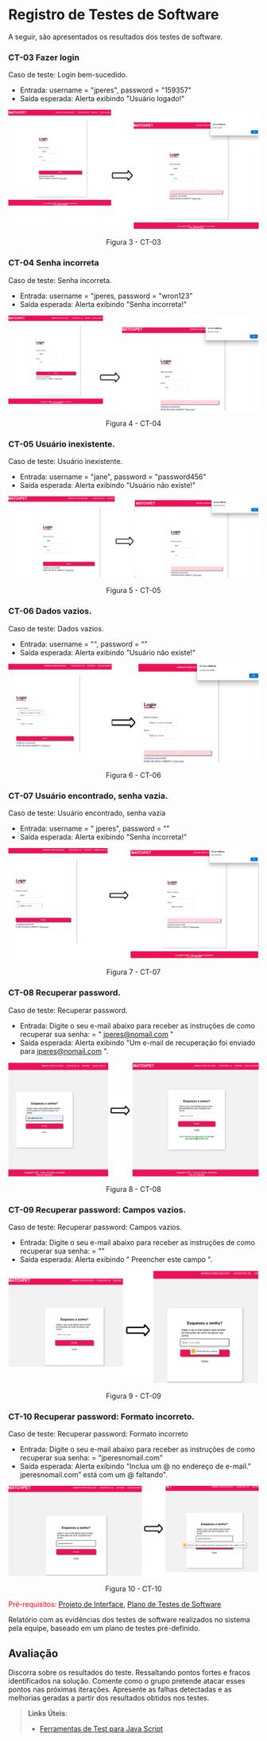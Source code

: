 # Registro de Testes de Software

A seguir, são apresentados os resultados dos testes de software. 

### CT-03 Fazer login
Caso de teste: Login bem-sucedido. 
- Entrada: username = "jperes", password = "159357" 
- Saída esperada: Alerta exibindo "Usuário logado!"   

![Caso Teste 03](/src/imagens/caso-teste-login/ct03-login-logado.png)
<center> Figura 3 - CT-03 </center>  


### CT-04 Senha incorreta
Caso de teste: Senha incorreta.  
- Entrada: username = "jperes, password = "wron123” 
- Saída esperada: Alerta exibindo "Senha incorreta!"   

![Caso Teste 04](/src/imagens/caso-teste-login/ct04-senhaincorreta.png)
<center> Figura 4 - CT-04 </center>    



### CT-05 Usuário inexistente. 
Caso de teste: Usuário inexistente.  
- Entrada: username = "jane", password = "password456" 
- Saída esperada: Alerta exibindo "Usuário não existe!"    

![Caso Teste 05](/src/imagens/caso-teste-login/ct05-user-nao-existe.png)
<center> Figura 5 - CT-05 </center>    



### CT-06 Dados vazios. 
Caso de teste: Dados vazios.  
- Entrada: username = "", password = ""  
- Saída esperada: Alerta exibindo "Usuário não existe!"     

![Caso Teste 06](/src/imagens/caso-teste-login/ct06-dados-vazios.png)
<center> Figura 6 - CT-06 </center>  


### CT-07 Usuário encontrado, senha vazia.  
Caso de teste: Usuário encontrado, senha vazia  
- Entrada: username = " jperes", password = ""   
- Saída esperada: Alerta exibindo "Senha incorreta!"      

![Caso Teste 07](/src/imagens/caso-teste-login/ct07-senha-vazia.png)
<center> Figura 7 - CT-07 </center>  


### CT-08 Recuperar password.  
Caso de teste: Recuperar password.  
- Entrada: Digite o seu e-mail abaixo para receber as instruções de como recuperar sua senha: = " jperes@nomail.com "   
- Saída esperada: Alerta exibindo "Um e-mail de recuperação foi enviado para jperes@nomail.com ".      

![Caso Teste 08](/src/imagens/casos-testes-recuperar-senha/ct08-recuperar-password.png)
<center> Figura 8 - CT-08 </center>      



### CT-09 Recuperar password: Campos vazios. 
Caso de teste: Recuperar password: Campos vazios.  
- Entrada: Digite o seu e-mail abaixo para receber as instruções de como recuperar sua senha: = ""    
- Saída esperada: Alerta exibindo " Preencher este campo ".      

![Caso Teste 07](/src/imagens/casos-testes-recuperar-senha/ct09-dados-vazios.png)
<center> Figura 9 - CT-09 </center>   



### CT-10 Recuperar password: Formato incorreto.  
Caso de teste: Recuperar password: Formato incorreto   
- Entrada: Digite o seu e-mail abaixo para receber as instruções de como recuperar sua senha: = "jperesnomail.com"   
- Saída esperada: Alerta exibindo "Inclua um @ no endereço de e-mail.” jperesnomail.com” está com um @ faltando".        

![Caso Teste 10](/src/imagens/casos-testes-recuperar-senha/ct10-formato-incorreto.png)
<center> Figura 10 - CT-10 </center>    



<span style="color:red">Pré-requisitos: <a href="3-Projeto de Interface.md"> Projeto de Interface</a></span>, <a href="8-Plano de Testes de Software.md"> Plano de Testes de Software</a>

Relatório com as evidências dos testes de software realizados no sistema pela equipe, baseado em um plano de testes pré-definido.

## Avaliação

Discorra sobre os resultados do teste. Ressaltando pontos fortes e fracos identificados na solução. Comente como o grupo pretende atacar esses pontos nas próximas iterações. Apresente as falhas detectadas e as melhorias geradas a partir dos resultados obtidos nos testes.

> **Links Úteis**:
> - [Ferramentas de Test para Java Script](https://geekflare.com/javascript-unit-testing/)
